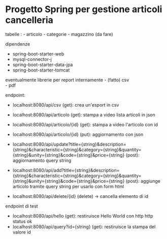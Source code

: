 # Progetto Spring per gestione articoli cancelleria 

tabelle :
			- articolo
			- categorie
			- magazzino (da fare)
   
dipendenze 
		
- spring-boot-starter-web
- mysql-connector-j
- spring-boot-starter-data-jpa
- spring-boot-starter-tomcat

eventualmente librerie per report internamente 
			- (fatto) csv  
			- pdf


   endpoint:
   - localhost:8080/api/csv (get): crea un'esport in csv
   
   - localhost:8080/api/articolo (get): stampa a video lista articoli in json 
   
   - localhost:8080/api/articolo/{id} (get): stampa a video l'articolo con id 
   
   - localhost:8080/api/articolo/{id} (put): aggiornamento con json
   - localhost:8080/api/update?title={string}&description={string}&characteristic={string}&category={string}&quantity={string}&unity={string}&code={string}&price={string} (post): aggiornamento query string    
   
   - localhost:8080/api/add?title={string}&description={string}&characteristic={string}&category={string}&quantity={string}&unity={string}&code={string}&price={string}  (post): aggiunge articolo tramite query string per usarlo con form html
   
   - localhost:8080/api/delete/{id} (delete) -> cancella elemento di id

   endpoint di test 
   - localhost:8080/api/hello (get): restiruisce Hello World con http http status ok
   - localhost:8080/api/query?id={string} (get): restiruisce la stampa del valore id 

